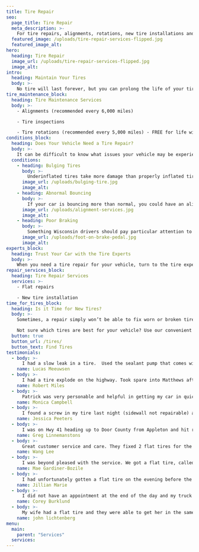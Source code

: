 ```yaml
---
title: Tire Repair
seo:
  page_title: Tire Repair
  meta_description: >-
    For tire repairs, alignments, rotations, new tire installations and more, bring your car to the experts you can trust at Matthews Tire!
  featured_image: /uploads/tire-repair-services-flipped.jpg
  featured_image_alt:
hero:
  heading: Tire Repair
  image_url: /uploads/tire-repair-services-flipped.jpg
  image_alt:
intro:
  heading: Maintain Your Tires
  body: >-
    No tire will last forever, but you can prolong the life of your tires and get the most value out of them by ensuring they are properly installed and maintained. The expert technicians at Matthews Tire will get you off to a great start with expert tire installation services and keep you rolling all year round with regular alignments, inspections and tire rotations.
tire_maintenance_block:
  heading: Tire Maintenance Services
  body: >-
    - Alignments (recommended every 6,000 miles) 

    - Tire inspections 

    - Tire rotations (recommended every 5,000 miles) - FREE for life with a purchase of any set of 4 tires!
conditions_block:
  heading: Does Your Vehicle Need a Tire Repair?
  body: >-
    It can be difficult to know what issues your vehicle may be experiencing. You can always count on Matthews Tire to provide comprehensive inspections and diagnoses when your car is acting up. For peace of mind, keep an eye out for these common signs of tire problems:
  conditions:
    - heading: Bulging Tires
      body: >-
        Underinflated tires take more damage than properly inflated tires and can bulge or crack after hitting a pothole or curb. If you notice these cracks or bulges forming on your tires, first get the tire pressure back to normal, and then schedule a tire inspection at your local Matthews Tire.
      image_url: /uploads/bulging-tire.jpg
      image_alt:
    - heading: Abnormal Bouncing
      body: >-
        If your car is bouncing more than normal, you could have an alignment problem or a tire wear problem from a lack of regular tire rotations. Schedule a tire inspection to see if a rotation or alignment can solve this issue, or if it’s time to invest in new tires.
      image_url: /uploads/alignment-services.jpg
      image_alt:
    - heading: Poor Braking
      body: >-
        Something Wisconsin drivers should pay particular attention to is the braking ability of their tires, especially in snowy/icy conditions. If you are sliding to stops and it seems it takes longer for your car to reach a complete stop when braking, your tires likely don’t have enough tread and will need to be replaced.
      image_url: /uploads/foot-on-brake-pedal.jpg
      image_alt:
experts_block:
  heading: Trust Your Car with the Tire Experts
  body: >-
    When you need a tire repair for your vehicle, turn to the tire experts at Matthews Tire. Our ASE master certified technicians have the expertise and dealer-quality tools necessary to run full tire inspections, maintenance services and repairs to get the best value out of your tires.
repair_services_block:
  heading: Tire Repair Services
  services: >-
    - Flat repairs

    - New tire installation
time_for_tires_block:
  heading: Is it Time for New Tires?
  body: >-
    Sometimes, a repair simply won’t be able to fix worn or broken tires. When you need to replace your tires, don’t settle for subpar, discount tires that will end up costing you more in the long run. Make the best choice for your car by shopping the expansive selection of high-quality tires at Matthews Tire, which our expert technicians will safely install at the location nearest you. 

    Not sure which tires are best for your vehicle? Use our convenient tire finder tool!
  button: true
  button_url: /tires/
  button_text: Find Tires
testimonials:
  - body: >-
      I had a slow leak in a tire.  Used the sealant pump that comes with the vehicle to get home from up north. Matthew's cleaned out the tire and repaired it after another tire shop turned me away saying it was unrepairable due to the sealant. Always great service at Matthew's.
    name: Lucas Meeuwsen
  - body: >-
      I had a tire explode on the highway. Took spare into Matthews after tires plus wouldn’t honor the fact that the tire failed and I didn’t hit anything.  Matthews took my tire in right away. They had it permanently fixed without replacing anything. They didn’t try to upsell me. They even put it back on and put the spare tire back under the truck for no additional charge. All for less than 40$. Amazing customer service and amazing quality of work. Best experience I’ve had with an automotive shop. I will be taking all my vehicles there from now on. Outstanding job.
    name: Robert Miles
  - body: >-
      Patrick was very personable and helpful in getting my car in quick to have a slow leak fixed on one of my tires. The job was completed within an hour and I’ve had no issues since. Highly recommend calling them if car care maintenance issues arise.
    name: Monica Campbell
  - body: >-
      I found a screw in my tire last night (sidewall not repairable) and needed a new set of tires ASAP. The staff was considerate, helpful, and the only place in the valley that was able to offer same day service. They also helped me out with a shuttle back to work. Best service I could have asked for in a crummy situation. Rick, Mark, Dan and the peoples in the shop will take good care of you!
    name: Jessica Peeters
  - body: >-
      I was on Hwy 41 heading up to Door County from Appleton and hit road debris, causing an instant flat tire. As soon as I was safely on the shoulder I called Matthews. They got me connected to a reputable towing service, and 15 minutes after arriving at their Eastside Appleton location had the needed repairs (new tire, new wheel) diagnosed, and we were on our way in a Matthews loaner!! Great job Melissa and team, you guys are the best!
    name: Greg Linnemanstons
  - body: >-
      Great customer service and care. They fixed 2 flat tires for the price of 1 and the quality of service is superb!
    name: Wang Lee
  - body: >-
      I was beyond pleased with the service. We got a flat tire, called them, van was towed for a minimal fee, new tires got put on same day. They called when they found another issue to get authorization to fix it and gave me a quote for all services before doing them. I was expecting the bill to be far higher due to labor fees but it was surprisingly low. They were friendly and the work was excellent. I would recommend this place to any women wanting a place they can feel comfortable and not be gauged. 10/10 will use them again!!!
    name: Mae Gardiner-Bozile
  - body: >-
      I had unfortunately gotten a flat tire on the evening before the Memorial Day holiday weekend. I called shortly before they closed on a Friday night and the gentleman I spoke with was super helpful, even offering to take care of me that night. Ultimately we ended up agreeing that Tuesday following Memorial Day would work better and he was able to get me in at 8am. When I arrived, Ann was SUPER accommodating to my situation despite being slammed with after the holiday business rush right away in the morning. They were able to provide a new set of tires & an alignment all within 2 hours. Super thankful for their excellent service, professionalism, and willingness to help.
    name: Jillian Marie
  - body: >-
      I did not have an appointment at the end of the day and my truck had a flat tire. They got me in and back on the road quick. The advisors were super helpful and friendly. And the techs are top notch for how quick they could complete the repair.
    name: Corey Burklund
  - body: >-
      My wife had a flat tire and they were able to get her in the same day and take care of it. great quality and service as always. thank you!
    name: john lichtenberg
menu:
  main:
    parent: "Services"
  services:
---
```

